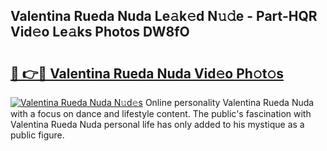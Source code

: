 ## Valentina Rueda Nuda Le𝚊k𝚎d N𝚞𝚍e - Part-HQR Vid𝚎o Le𝚊ks Photos DW8fO

# <h2><a href="http://fbeqm00.evod.top/?m=Valentina+Rueda+Nuda">🔗 👉🔴 Valentina Rueda Nuda Vid𝚎o Ph𝚘t𝚘s</a></h2>

[![Valentina Rueda Nuda N𝚞d𝚎s](https://i.imgur.com/8V9OHl7.gif)](http://fbeqm00.evod.top/?m=Valentina+Rueda+Nuda)
Online personality Valentina Rueda Nuda with a focus on dance and lifestyle content. The public's fascination with Valentina Rueda Nuda personal life has only added to his mystique as a public figure. 

